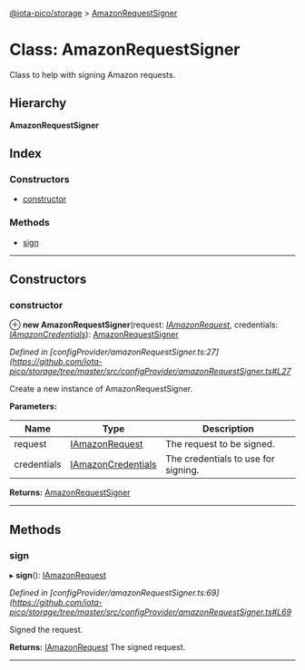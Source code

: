 [@iota-pico/storage](../README.md) > [AmazonRequestSigner](../classes/amazonrequestsigner.md)

# Class: AmazonRequestSigner

Class to help with signing Amazon requests.

## Hierarchy

**AmazonRequestSigner**

## Index

### Constructors

* [constructor](amazonrequestsigner.md#constructor)

### Methods

* [sign](amazonrequestsigner.md#sign)

---

## Constructors

<a id="constructor"></a>

###  constructor

⊕ **new AmazonRequestSigner**(request: *[IAmazonRequest](../interfaces/iamazonrequest.md)*, credentials: *[IAmazonCredentials](../interfaces/iamazoncredentials.md)*): [AmazonRequestSigner](amazonrequestsigner.md)

*Defined in [configProvider/amazonRequestSigner.ts:27](https://github.com/iota-pico/storage/tree/master/src/configProvider/amazonRequestSigner.ts#L27*

Create a new instance of AmazonRequestSigner.

**Parameters:**

| Name | Type | Description |
| ------ | ------ | ------ |
| request | [IAmazonRequest](../interfaces/iamazonrequest.md) |  The request to be signed. |
| credentials | [IAmazonCredentials](../interfaces/iamazoncredentials.md) |  The credentials to use for signing. |

**Returns:** [AmazonRequestSigner](amazonrequestsigner.md)

___

## Methods

<a id="sign"></a>

###  sign

▸ **sign**(): [IAmazonRequest](../interfaces/iamazonrequest.md)

*Defined in [configProvider/amazonRequestSigner.ts:69](https://github.com/iota-pico/storage/tree/master/src/configProvider/amazonRequestSigner.ts#L69*

Signed the request.

**Returns:** [IAmazonRequest](../interfaces/iamazonrequest.md)
The signed request.

___


